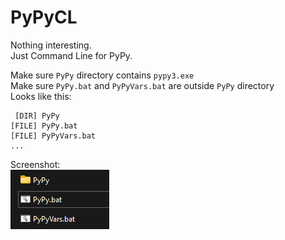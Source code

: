 # PyPyCL
Nothing interesting.<br>Just Command Line for PyPy.

Make sure `PyPy` directory contains `pypy3.exe`<br>
Make sure `PyPy.bat` and `PyPyVars.bat` are outside `PyPy` directory<br>
Looks like this:
```
 [DIR] PyPy
[FILE] PyPy.bat
[FILE] PyPyVars.bat
...
```
Screenshot:<br>
![Visual](https://github.com/SlowsieNT/PyPyCL/blob/main/visual.png?raw=true)
